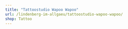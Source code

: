 ```yaml
---
title: "Tattoostudio Wapoo Wapoo"
url: /lindenberg-im-allgaeu/tattoostudio-wapoo-wapoo/
shop: Tattoo
---
```

